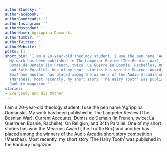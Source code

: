 ```yaml
---
authorBluesky: ''
authorFacebook: ''
authorGoodreads: ''
authorInstagram: ''
authorMastodon: ''
authorName: Agrippina Domanski
authorTumblr: ''
authorTwitter: ''
authorWebsite: ''
posts: []
short_bio: 'I am a 20-year-old theology student. I use the pen name ‘Agrippina Domanski’.
  My work has been published in The Lampeter Review (The Bosnian War), Current Accounts,
  Dumas de Demain (in French, twice: La Guerre en Bosnie, Rachelle), On Religion,
  and 34th Parallel. One of my short stories has won the Mearnes Award (The Truffle
  Box) and another has placed among the winners of the Audio Arcadia short story competition
  (Marshes). Most recently, my short story ‘The Hairy Tooth’ was published in the
  Banbury magazine.'
stories:
- Everybody and His Mother
---
```


I am a 20-year-old theology student. I use the pen name ‘Agrippina Domanski’. My work has been published in The Lampeter Review (The Bosnian War), Current Accounts, Dumas de Demain (in French, twice: La Guerre en Bosnie, Rachelle), On Religion, and 34th Parallel. One of my short stories has won the Mearnes Award (The Truffle Box) and another has placed among the winners of the Audio Arcadia short story competition (Marshes). Most recently, my short story ‘The Hairy Tooth’ was published in the Banbury magazine.